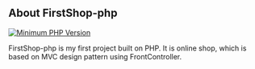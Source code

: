 About FirstShop-php
--------

[![Minimum PHP Version](https://img.shields.io/badge/php-%3E%3D%207.1-8892BF.svg?style=flat-square)](https://php.net/) 

FirstShop-php is my first project built on PHP. It is online shop, which is based on MVC design pattern using FrontController.
